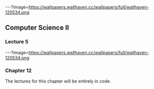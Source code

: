 ---?image=https://wallpapers.wallhaven.cc/wallpapers/full/wallhaven-120534.png

## Computer Science II

### Lecture 5

---?image=https://wallpapers.wallhaven.cc/wallpapers/full/wallhaven-120534.png

### Chapter 12
The lectures for this chapter will be entirely in code.
